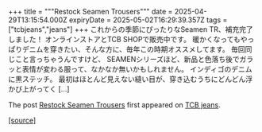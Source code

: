+++
title = """Restock Seamen Trousers"""
date = 2025-04-29T13:15:54.000Z
expiryDate = 2025-05-02T16:29:39.357Z
tags = ["tcbjeans","jeans"]
+++
これからの季節にぴったりなSeamen TR、補充完了しました！ オンラインストアとTCB SHOPで販売中です。 暖かくなってもやっぱりデニムを穿きたい、そんな方に、毎年この時期オススメしてます。 毎回同じこと言っちゃうんですけど、 SEAMENシリーズほど、新品と色落ち後でガラッと表情が変わる服って、なかなか無いかもしれません。 インディゴのデニムに黒ステッチ。 最初はほとんど見えない縫い目が、穿き込むうちにどんどん浮かび上がってく \[…\]

The post [Restock Seamen Trousers](http://tcbjeans.com/2025/04/29/52196) first appeared on [TCB jeans](http://tcbjeans.com).

[[source]](http://tcbjeans.com/2025/04/29/52196)
